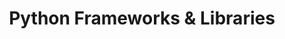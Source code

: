 ---
layout: toctree
title: Python Frameworks & Libraries
permalink: /blog/coding/python/frameworks/
parent: /blog/coding/python/

enumerate_grand_children: true
---